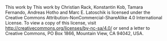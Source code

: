 This work by This work by Christian Rack, Konstantin Kob, Tamara Fernando, Andreas Hotho and Marc E. Latoschik is licensed under the Creative Commons Attribution-NonCommercial-ShareAlike 4.0 International License. To view a copy of this license, visit http://creativecommons.org/licenses/by-nc-sa/4.0/ or send a letter to Creative Commons, PO Box 1866, Mountain View, CA 94042, USA.